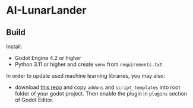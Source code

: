 # AI-LunarLander

## Build
Install:  
- Godot Engine 4.2 or higher  
- Python 3.11 or higher and create `venv` from `requirements.txt`

In order to update used machine learning libraries, you may also:
- download [this repo](https://github.com/edbeeching/godot_rl_agents_plugin) and copy `addons` and `script_templates` into root folder of your godot project. Then enable the plugin in `plugins` section of Godot Editor.

